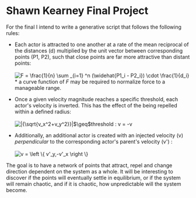 # Shawn Kearney Final Project

For the final I intend to write a generative script that follows the following rules:

* Each actor is attracted to one another at a rate of the mean reciprocal of the distances (d) multiplied by the unit vector between corresponding points (P1, P2), such that close points are far more attractive than distant points: <br><br><img src="https://latex.codecogs.com/gif.latex?F&space;=&space;\frac{1}{n}&space;\sum&space;_{i=1}&space;^n&space;(\widehat{P1_i&space;-&space;P2_i})&space;\cdot&space;\frac{1}{d_i}" title="F = \frac{1}{n} \sum _{i=1} ^n (\widehat{P1_i - P2_i}) \cdot \frac{1}{d_i}" /><br>* a curve function of *F* may be required to normalize force to a manageable range.

* Once a given velocity magnitude reaches a specific threshold, each actor's velocity is inverted. This has the effect of the being repelled within a defined radius:<br><br><img src="https://latex.codecogs.com/gif.latex?|{\sqrt{v_x^2&plus;v_y^2}}|$\geq$threshold&space;:&space;v&space;=&space;-v" title="|{\sqrt{v_x^2+v_y^2}}|$\geq$threshold : v = -v" />

* Additionally, an additional actor is created with an injected velocity (v) *perpendicular* to the corresponding actor's parent's velocity (v') :<br><br><img src="https://latex.codecogs.com/gif.latex?v&space;=&space;\left&space;\{&space;v'_y,-v'_x&space;\right&space;\}" title="v = \left \{ v'_y,-v'_x \right \}" />

The goal is to have a network of points that attract, repel and change direction dependent on the system as a whole. It will be interesting to discover if the points will eventually settle in equilibrium, or if the system will remain chaotic, and if it is chaotic, how unpredictable will the system become.
